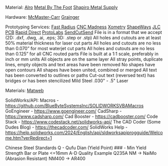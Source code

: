 Material:
 [Alro](https://www.alro.com/)
 [Metal By The Foot](https://metalbythefoot.com/)
 [Shapiro Metal Supply](https://www.shapirosupply.com/)
 
Hardware:
  [McMaster-Carr](https://www.mcmaster.com/)
  [Grainger](https://www.grainger.com/)
  
Prototyping Services:
  [Fast Radius](https://fastradius.com/pro/)
  [CNC Madness](https://cncmadness.com/)
  [Xometry](https://www.xometry.com/)
  [ShapeWays](https://www.shapeways.com/)
  [JLC PCB](https://jlc3dp.com/)
  [Rapid Direct](https://www.rapiddirect.com/)
  [ProtoLabs](https://www.protolabs.com/)
  [SendCutSend](https://sendcutsend.com/)
    File is in a format that we accept (2D: .dxf, .dwg, .ai, .eps; 3D: .step or .stp)
    All holes and cutouts are at least 50% material thickness for laser cut parts
    All holes and cutouts are no less than 0.070” for most waterjet cut parts
    All holes and cutouts are no less than 0.125” for all CNC routed parts
    File is built at a 1:1 scale, preferably in inch or mm units
    All objects are on the same layer
    All stray points, duplicate lines, empty objects and text areas have been removed
    No shapes have open contours
    All shapes have been united, combined or merged
    All text has been converted to outlines or paths
    Cut-out text (reversed text) has bridges or has been stencilized
    Mild Steel .030" - .5" Laser   

Materials:
        [Matweb](https://matweb.com/)

SolidWorks/API:
  Macros - https://github.com/BlueByteSystemsInc/SOLIDWORKSVBAMacros
  GoEngineer - https://www.goengineer.com/
  CadSharp - https://www.cadsharp.com/
  Cad Booster - https://cadbooster.com/
  Code Stack - https://www.codestack.net/solidworks-api/
  The CAD Coder (Some Dudes Blog) - https://thecadcoder.com/
  SolidWorks Help - https://help.solidworks.com/2024/English/api/sldworksapiprogguide/Welcome.htm?verRedirect=1

Chinese Steel Standards
    Q - Qufu Dian (Yield Point)
      ### - Min Yield Strength Bar or Plate <=16mm
      A-D Quality
      Example Q235A
    NM -> NaiMo (Abrasion Resistant)
      NM400 -> AR400

